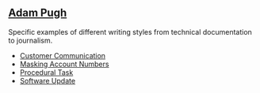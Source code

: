 ## [Adam Pugh](https://github.com/DocAdam/docsamples/wiki#quick-links)

Specific examples of different writing styles from technical documentation to journalism.
* [Customer Communication](https://github.com/DocAdam/docsamples/wiki/Customer-Communication)
* [Masking Account Numbers](https://github.com/DocAdam/docsamples/wiki/Masking-Account-Numbers)
* [Procedural Task](https://github.com/DocAdam/docsamples/wiki/Procedural-Task)
* [Software Update](https://github.com/DocAdam/docsamples/wiki/Software-Update)
